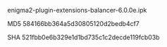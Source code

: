 enigma2-plugin-extensions-balancer-6.0.0e.ipk

MD5 584166bb364a5d30805120d2bedb4cf7

SHA 521fbb0e6b329e1d1bd735c1c2decde119fcb03b
